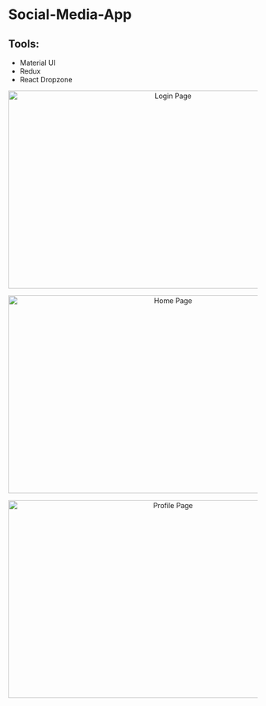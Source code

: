 # Social-Media-App

## Tools:
- Material UI
- Redux
- React Dropzone

<p align="center"> <img src="https://user-images.githubusercontent.com/100605170/211251066-3e511c89-56f3-450a-9342-ebb0df2b1b90.png" alt="Login Page" width="650" height="400" > </p>

<p align="center"> <img align="center" src="https://user-images.githubusercontent.com/100605170/211250820-7eefe67f-bc99-41ff-aa10-ef1eff83ec11.png" alt="Home Page" width="650" height="400">  </p>

<p align="center"> <img align="center" src="https://user-images.githubusercontent.com/100605170/211251811-620120b3-2fca-4ee8-b976-99eae6c20fb3.png" alt="Profile Page" width="650" height="400">  </p>



